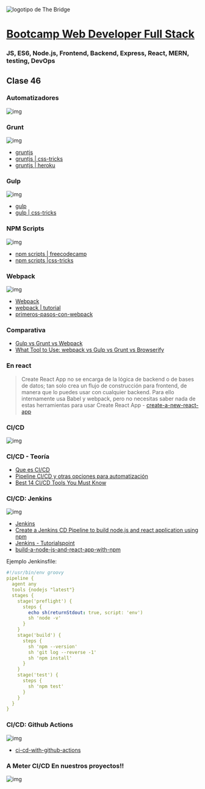![logotipo de The Bridge](https://user-images.githubusercontent.com/27650532/77754601-e8365180-702b-11ea-8bed-5bc14a43f869.png  "logotipo de The Bridge")
# [Bootcamp Web Developer Full Stack](https://www.thebridge.tech/bootcamps/bootcamp-fullstack-developer/)
### JS, ES6, Node.js, Frontend, Backend, Express, React, MERN, testing, DevOps


## Clase 46

### Automatizadores

![img](../../assets/devops/clase46/automeme.jpg)


### Grunt
![img](../../assets/devops/clase46/grunt.png)

- [gruntjs](https://gruntjs.com/)
- [gruntjs | css-tricks](https://css-tricks.com/grunt-people-think-things-like-grunt-weird-hard/)
- [gruntjs | heroku](https://devcenter.heroku.com/articles/node-with-grunt)

### Gulp
![img](../../assets/devops/clase46/gulp.png)
- [gulp](https://gulpjs.com/)
- [gulp | css-tricks](https://css-tricks.com/gulp-for-beginners/)

### NPM Scripts

![img](../../assets/devops/clase46/npmscripts.png)
- [npm scripts | freecodecamp](https://www.freecodecamp.org/news/introduction-to-npm-scripts-1dbb2ae01633/)
- [npm scripts |css-tricks ](https://css-tricks.com/why-npm-scripts/)


### Webpack

![img](../../assets/devops/clase46/webpack.png)
- [Webpack](https://webpack.js.org/)
- [webpack | tutorial](https://www.section.io/engineering-education/webpack/)
- [primeros-pasos-con-webpack](https://carlosazaustre.es/primeros-pasos-con-webpack/)

### Comparativa
- [Gulp vs Grunt vs Webpack](https://anil-pace.medium.com/gulp-grunt-webpack-e005488aef30)
- [What Tool to Use: webpack vs Gulp vs Grunt vs Browserify](https://alligator.io/tooling/webpack-gulp-grunt-browserify/)

### En react

> Create React App no se encarga de la lógica de backend o de bases de datos; tan solo crea un flujo de construcción para frontend, de manera que lo puedes usar con cualquier backend. Para ello internamente usa Babel y webpack, pero no necesitas saber nada de estas herramientas para usar Create React App - [create-a-new-react-app](https://es.reactjs.org/docs/create-a-new-react-app.html)

### CI/CD

![img](../../assets/devops/clase46/cicd.jpg)

### CI/CD - Teoría

- [Que es CI/CD](https://www.redhat.com/es/topics/devops/what-is-ci-cd)
- [Pipeline CI/CD y otras opciones para automatización](https://www.itdo.com/blog/implementas-algun-pipeline-ci-cd-en-tu-organizacion/) 
- [Best 14 CI/CD Tools You Must Know](https://www.katalon.com/resources-center/blog/ci-cd-tools/)

### CI/CD: Jenkins

![img](../../assets/devops/clase46/jenkins.png)

- [Jenkins](https://www.jenkins.io/)
- [Create a Jenkins CD Pipeline to build node.js and react application using npm](https://qascript.com/create-a-jenkins-cd-pipeline-to-build-node-js-and-react-application-using-npm/)
- [Jenkins - Tutorialspoint](https://www.tutorialspoint.com/jenkins/jenkins_overview.htm )
- [build-a-node-js-and-react-app-with-npm](https://www.jenkins.io/doc/tutorials/build-a-node-js-and-react-app-with-npm/)

Ejemplo Jenkinsfile:
```yml
#!/usr/bin/env groovy
pipeline {
  agent any
  tools {nodejs "latest"}
  stages {
    stage('preflight') {
      steps {
        echo sh(returnStdout: true, script: 'env')
        sh 'node -v'
      }
    }
    stage('build') {
      steps {
        sh 'npm --version'
        sh 'git log --reverse -1'
        sh 'npm install'
      }
    }
    stage('test') {
      steps {
        sh 'npm test'
      }
    }
  }
}
```
### CI/CD: Github Actions

![img](../../assets/devops/clase46/githubactions.jpg)
- [ci-cd-with-github-actions](https://dev.to/michaelcurrin/intro-tutorial-to-ci-cd-with-github-actions-2ba8)


### A Meter CI/CD En nuestros proyectos!!
![img](../../assets/devops/clase46/cicd-meme.jpg)